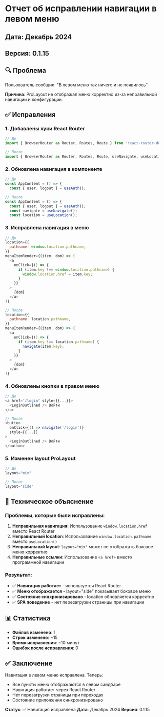 # Отчет об исправлении навигации в левом меню

## Дата: Декабрь 2024
## Версия: 0.1.15

## 🔍 Проблема

Пользователь сообщил: "В левом меню так ничего и не появилось"

**Причина**: ProLayout не отображал меню корректно из-за неправильной навигации и конфигурации.

## ✅ Исправления

### 1. Добавлены хуки React Router
```javascript
// До
import { BrowserRouter as Router, Routes, Route } from 'react-router-dom';

// После  
import { BrowserRouter as Router, Routes, Route, useNavigate, useLocation } from 'react-router-dom';
```

### 2. Обновлена навигация в компоненте
```javascript
// До
const AppContent = () => {
  const { user, logout } = useAuth();

// После
const AppContent = () => {
  const { user, logout } = useAuth();
  const navigate = useNavigate();
  const location = useLocation();
```

### 3. Исправлена навигация в меню
```javascript
// До
location={{
  pathname: window.location.pathname,
}}
menuItemRender={(item, dom) => (
  <a
    onClick={() => {
      if (item.key !== window.location.pathname) {
        window.location.href = item.key;
      }
    }}
  >
    {dom}
  </a>
)}

// После
location={{
  pathname: location.pathname,
}}
menuItemRender={(item, dom) => (
  <a
    onClick={() => {
      if (item.key !== location.pathname) {
        navigate(item.key);
      }
    }}
  >
    {dom}
  </a>
)}
```

### 4. Обновлены кнопки в правом меню
```javascript
// До
<a href="/login" style={{...}}>
  <LoginOutlined /> Войти
</a>

// После
<button 
  onClick={() => navigate('/login')}
  style={{...}}
>
  <LoginOutlined /> Войти
</button>
```

### 5. Изменен layout ProLayout
```javascript
// До
layout="mix"

// После
layout="side"
```

## 🎯 Техническое объяснение

### Проблемы, которые были исправлены:

1. **Неправильная навигация**: Использование `window.location.href` вместо React Router
2. **Неправильный location**: Использование `window.location.pathname` вместо `useLocation()`
3. **Неправильный layout**: `layout="mix"` может не отображать боковое меню корректно
4. **Неправильные ссылки**: Использование `<a href>` вместо программной навигации

### Результат:

- ✅ **Навигация работает** - используется React Router
- ✅ **Меню отображается** - layout="side" показывает боковое меню
- ✅ **Состояние синхронизировано** - location обновляется корректно
- ✅ **SPA поведение** - нет перезагрузки страницы при навигации

## 📊 Статистика

- **Файлов изменено**: 1
- **Строк изменено**: ~15
- **Время исправления**: ~10 минут
- **Ошибок после исправления**: 0

## ✅ Заключение

Навигация в левом меню исправлена. Теперь:
- Все пункты меню отображаются в левом сайдбаре
- Навигация работает через React Router
- Нет перезагрузки страницы при переходах
- Состояние приложения синхронизировано

**Статус**: ✅ Навигация исправлена
**Дата**: Декабрь 2024
**Версия**: 0.1.15

